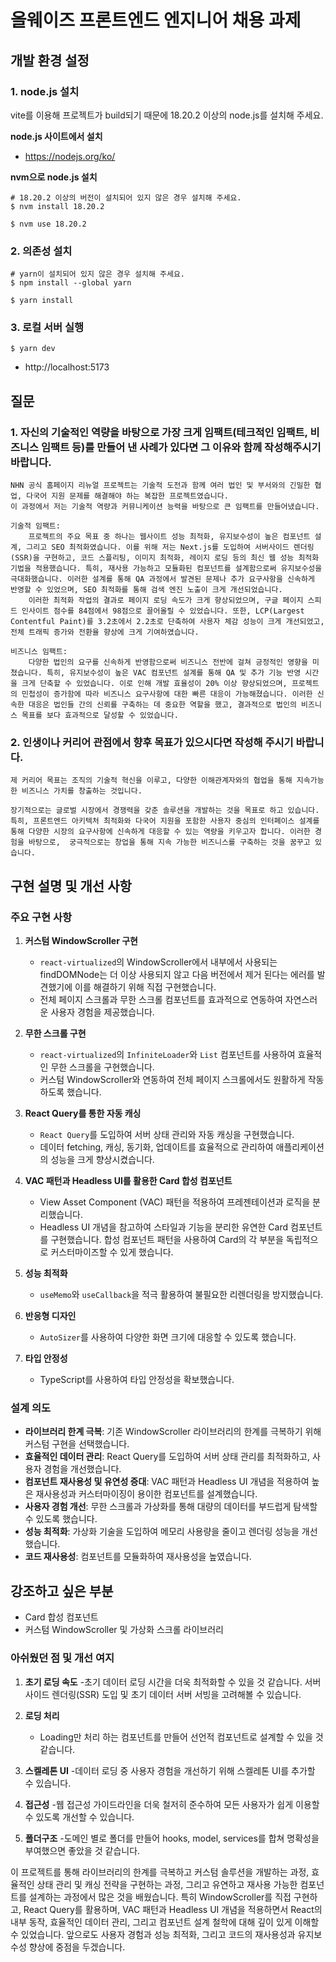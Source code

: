 # 올웨이즈 프론트엔드 엔지니어 채용 과제

## 개발 환경 설정

### 1. node.js 설치

vite를 이용해 프로젝트가 build되기 때문에 18.20.2 이상의 node.js를 설치해 주세요.

**node.js 사이트에서 설치**

- https://nodejs.org/ko/

**nvm으로 node.js 설치**

```
# 18.20.2 이상의 버전이 설치되어 있지 않은 경우 설치해 주세요.
$ nvm install 18.20.2

$ nvm use 18.20.2
```

### 2. 의존성 설치

```
# yarn이 설치되어 있지 않은 경우 설치해 주세요.
$ npm install --global yarn

$ yarn install
```

### 3. 로컬 서버 실행

```
$ yarn dev
```

- http://localhost:5173

## 질문

### 1. 자신의 기술적인 역량을 바탕으로 가장 크게 임팩트(테크적인 임팩트, 비즈니스 임팩트 등)를 만들어 낸 사례가 있다면 그 이유와 함께 작성해주시기 바랍니다.

    NHN 공식 홈페이지 리뉴얼 프로젝트는 기술적 도전과 함께 여러 법인 및 부서와의 긴밀한 협업, 다국어 지원 문제를 해결해야 하는 복잡한 프로젝트였습니다.
    이 과정에서 저는 기술적 역량과 커뮤니케이션 능력을 바탕으로 큰 임팩트를 만들어냈습니다.

    기술적 임팩트:
        프로젝트의 주요 목표 중 하나는 웹사이트 성능 최적화, 유지보수성이 높은 컴포넌트 설계, 그리고 SEO 최적화였습니다. 이를 위해 저는 Next.js를 도입하여 서버사이드 렌더링(SSR)을 구현하고, 코드 스플리팅, 이미지 최적화, 레이지 로딩 등의 최신 웹 성능 최적화 기법을 적용했습니다. 특히, 재사용 가능하고 모듈화된 컴포넌트를 설계함으로써 유지보수성을 극대화했습니다. 이러한 설계를 통해 QA 과정에서 발견된 문제나 추가 요구사항을 신속하게 반영할 수 있었으며, SEO 최적화를 통해 검색 엔진 노출이 크게 개선되었습니다.
        이러한 최적화 작업의 결과로 페이지 로딩 속도가 크게 향상되었으며, 구글 페이지 스피드 인사이트 점수를 84점에서 98점으로 끌어올릴 수 있었습니다. 또한, LCP(Largest Contentful Paint)를 3.2초에서 2.2초로 단축하여 사용자 체감 성능이 크게 개선되었고, 전체 트래픽 증가와 전환율 향상에 크게 기여하였습니다.

    비즈니스 임팩트:
        다양한 법인의 요구를 신속하게 반영함으로써 비즈니스 전반에 걸쳐 긍정적인 영향을 미쳤습니다. 특히, 유지보수성이 높은 VAC 컴포넌트 설계를 통해 QA 및 추가 기능 반영 시간을 크게 단축할 수 있었습니다. 이로 인해 개발 효율성이 20% 이상 향상되었으며, 프로젝트의 민첩성이 증가함에 따라 비즈니스 요구사항에 대한 빠른 대응이 가능해졌습니다. 이러한 신속한 대응은 법인들 간의 신뢰를 구축하는 데 중요한 역할을 했고, 결과적으로 법인의 비즈니스 목표를 보다 효과적으로 달성할 수 있었습니다.

### 2. 인생이나 커리어 관점에서 향후 목표가 있으시다면 작성해 주시기 바랍니다.

    제 커리어 목표는 조직의 기술적 혁신을 이루고, 다양한 이해관계자와의 협업을 통해 지속가능한 비즈니스 가치를 창출하는 것입니다.

    장기적으로는 글로벌 시장에서 경쟁력을 갖춘 솔루션을 개발하는 것을 목표로 하고 있습니다. 특히, 프론트엔드 아키텍처 최적화와 다국어 지원을 포함한 사용자 중심의 인터페이스 설계를 통해 다양한 시장의 요구사항에 신속하게 대응할 수 있는 역량을 키우고자 합니다. 이러한 경험을 바탕으로,  궁극적으로는 창업을 통해 지속 가능한 비즈니스를 구축하는 것을 꿈꾸고 있습니다.

## 구현 설명 및 개선 사항

### 주요 구현 사항

1. **커스텀 WindowScroller 구현**

   - `react-virtualized`의 WindowScroller에서 내부에서 사용되는 findDOMNode는 더 이상 사용되지 않고 다음 버전에서 제거 된다는 에러를 발견했기에 이를 해결하기 위해 직접 구현했습니다.
   - 전체 페이지 스크롤과 무한 스크롤 컴포넌트를 효과적으로 연동하여 자연스러운 사용자 경험을 제공했습니다.

2. **무한 스크롤 구현**

   - `react-virtualized`의 `InfiniteLoader`와 `List` 컴포넌트를 사용하여 효율적인 무한 스크롤을 구현했습니다.
   - 커스텀 WindowScroller와 연동하여 전체 페이지 스크롤에서도 원활하게 작동하도록 했습니다.

3. **React Query를 통한 자동 캐싱**

   - `React Query`를 도입하여 서버 상태 관리와 자동 캐싱을 구현했습니다.
   - 데이터 fetching, 캐싱, 동기화, 업데이트를 효율적으로 관리하여 애플리케이션의 성능을 크게 향상시켰습니다.

4. **VAC 패턴과 Headless UI를 활용한 Card 합성 컴포넌트**

   - View Asset Component (VAC) 패턴을 적용하여 프레젠테이션과 로직을 분리했습니다.
   - Headless UI 개념을 참고하여 스타일과 기능을 분리한 유연한 Card 컴포넌트를 구현했습니다. 합성 컴포넌트 패턴을 사용하여 Card의 각 부분을 독립적으로 커스터마이즈할 수 있게 했습니다.

5. **성능 최적화**

   - `useMemo`와 `useCallback`을 적극 활용하여 불필요한 리렌더링을 방지했습니다.

6. **반응형 디자인**

   - `AutoSizer`를 사용하여 다양한 화면 크기에 대응할 수 있도록 했습니다.

7. **타입 안정성**
   - TypeScript를 사용하여 타입 안정성을 확보했습니다.

### 설계 의도

- **라이브러리 한계 극복**: 기존 WindowScroller 라이브러리의 한계를 극복하기 위해 커스텀 구현을 선택했습니다.
- **효율적인 데이터 관리**: React Query를 도입하여 서버 상태 관리를 최적화하고, 사용자 경험을 개선했습니다.
- **컴포넌트 재사용성 및 유연성 증대**: VAC 패턴과 Headless UI 개념을 적용하여 높은 재사용성과 커스터마이징이 용이한 컴포넌트를 설계했습니다.
- **사용자 경험 개선**: 무한 스크롤과 가상화를 통해 대량의 데이터를 부드럽게 탐색할 수 있도록 했습니다.
- **성능 최적화**: 가상화 기술을 도입하여 메모리 사용량을 줄이고 렌더링 성능을 개선했습니다.
- **코드 재사용성**: 컴포넌트를 모듈화하여 재사용성을 높였습니다.

## 강조하고 싶은 부분

- Card 합성 컴포넌트
- 커스텀 WindowScroller 및 가상화 스크롤 라이브러리

### 아쉬웠던 점 및 개선 여지

1. **초기 로딩 속도**
    -초기 데이터 로딩 시간을 더욱 최적화할 수 있을 것 같습니다. 서버 사이드 렌더링(SSR) 도입 및 초기 데이터 서버 서빙을 고려해볼 수 있습니다.

2. **로딩 처리**
    - Loading만 처리 하는 컴포넌트를 만들어 선언적 컴포넌트로 설계할 수 있을 것 같습니다.

3. **스켈레톤 UI**
    -데이터 로딩 중 사용자 경험을 개선하기 위해 스켈레톤 UI를 추가할 수 있습니다.

4. **접근성**
    -웹 접근성 가이드라인을 더욱 철저히 준수하여 모든 사용자가 쉽게 이용할 수 있도록 개선할 수 있습니다.

5. **폴더구조**
    -도메인 별로 폴더를 만들어 hooks, model, services를 합쳐 명확성을 부여했으면 좋았을 것 같습니다.

이 프로젝트를 통해 라이브러리의 한계를 극복하고 커스텀 솔루션을 개발하는 과정, 효율적인 상태 관리 및 캐싱 전략을 구현하는 과정, 그리고 유연하고 재사용 가능한 컴포넌트를 설계하는 과정에서 많은 것을 배웠습니다. 특히 WindowScroller를 직접 구현하고, React Query를 활용하며, VAC 패턴과 Headless UI 개념을 적용하면서 React의 내부 동작, 효율적인 데이터 관리, 그리고 컴포넌트 설계 철학에 대해 깊이 있게 이해할 수 있었습니다. 앞으로도 사용자 경험과 성능 최적화, 그리고 코드의 재사용성과 유지보수성 향상에 중점을 두겠습니다.
